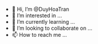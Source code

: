 - 👋 Hi, I’m @DuyHoaTran
- 👀 I’m interested in ...
- 🌱 I’m currently learning ...
- 💞️ I’m looking to collaborate on ...
- 📫 How to reach me ...

<!---
DuyHoaTran/DuyHoaTran is a ✨ special ✨ repository because its `README.md` (this file) appears on your GitHub profile.
You can click the Preview link to take a look at your changes.
--->
